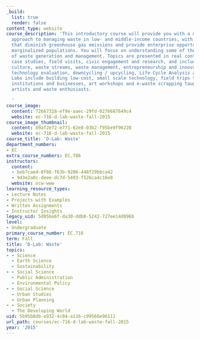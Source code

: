 ```yaml
---
_build:
  list: true
  render: false
content_type: website
course_description: 'This introductory course will provide you with a multidisciplinary
  approach to managing waste in low- and middle-income countries, with strategies
  that diminish greenhouse gas emissions and provide enterprise opportunities for
  marginalized populations. You will focus on understanding some of the multiple dimensions
  of waste generation and management. Topics are presented in real contexts through
  case studies, field visits, civic engagement and research, and include consumer
  culture, waste streams, waste management, entrepreneurship and innovation on waste,
  technology evaluation, downcycling / upcycling, Life Cycle Analysis and waste assessment.
  Labs include building low-cost, small scale technology, field trips to waste-related
  institutions and businesses, art workshops and e-waste scrapping taught by practitioners,
  artists and waste enthusiasts.

  '
course_image:
  content: 72667318-ef9e-aaec-29fd-0276687649c4
  website: ec-716-d-lab-waste-fall-2015
course_image_thumbnail:
  content: 89af2e72-e771-62e8-03b2-f95be9f96228
  website: ec-716-d-lab-waste-fall-2015
course_title: 'D-Lab: Waste'
department_numbers:
- EC
extra_course_numbers: EC.786
instructors:
  content:
  - beb7caed-0f86-f63b-9206-448f29bbca42
  - 943e2a0c-deee-dc7d-5493-f526ca4c16e8
  website: ocw-www
learning_resource_types:
- Lecture Notes
- Projects with Examples
- Written Assignments
- Instructor Insights
legacy_uid: 5d05be6f-da30-ddb8-5242-727ee14d096b
level:
- Undergraduate
primary_course_number: EC.716
term: Fall
title: 'D-Lab: Waste'
topics:
- - Science
  - Earth Science
  - Sustainability
- - Social Science
  - Public Administration
  - Environmental Policy
- - Social Science
  - Urban Studies
  - Urban Planning
- - Society
  - The Developing World
uid: 5b95b0db-e932-4c84-a116-c99566e96111
url_path: courses/ec-716-d-lab-waste-fall-2015
year: '2015'
---
```

